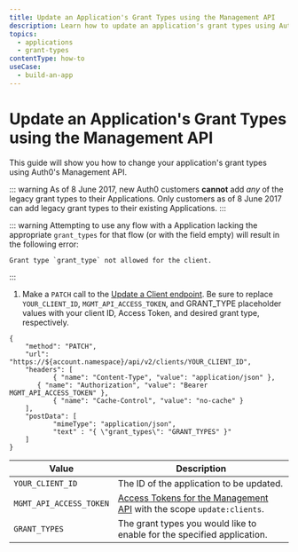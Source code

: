 ```yaml
---
title: Update an Application's Grant Types using the Management API
description: Learn how to update an application's grant types using Auth0's Management API.
topics:
  - applications
  - grant-types
contentType: how-to
useCase:
  - build-an-app
---
```

# Update an Application's Grant Types using the Management API

This guide will show you how to change your application's grant types using Auth0's Management API.

::: warning
As of 8 June 2017, new Auth0 customers **cannot** add *any* of the legacy grant types to their Applications. Only customers as of 8 June 2017 can add legacy grant types to their existing Applications.
:::

::: warning
Attempting to use any flow with a Application lacking the appropriate `grant_types` for that flow (or with the field empty) will result in the following error:

```text
Grant type `grant_type` not allowed for the client.
```
:::

1. Make a `PATCH` call to the [Update a Client endpoint](/api/management/v2#!/Clients/patch_clients_by_id). Be sure to replace `YOUR_CLIENT_ID`, `MGMT_API_ACCESS_TOKEN`, and GRANT_TYPE placeholder values with your client ID, Access Token, and desired grant type, respectively.

```har
{
	"method": "PATCH",
	"url": "https://${account.namespace}/api/v2/clients/YOUR_CLIENT_ID",
	"headers": [
    	   { "name": "Content-Type", "value": "application/json" },
   	   { "name": "Authorization", "value": "Bearer MGMT_API_ACCESS_TOKEN" },
    	   { "name": "Cache-Control", "value": "no-cache" }
	],
	"postData": [
      	   "mimeType": "application/json",
      	   "text" : "{ \"grant_types\": "GRANT_TYPES" }"
	]
}
```

| Value | Description |
| - | - |
| `YOUR_CLIENT_ID` | Τhe ID of the application to be updated. |
| `MGMT_API_ACCESS_TOKEN` | [Access Tokens for the Management API](/api/management/v2/tokens) with the scope `update:clients`. |
| `GRANT_TYPES` | The grant types you would like to enable for the specified application. |
